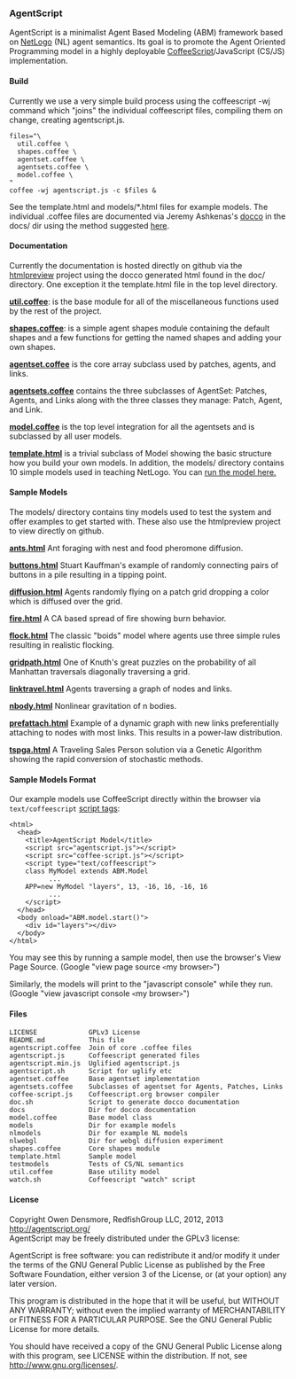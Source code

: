 ### AgentScript

AgentScript is a minimalist Agent Based Modeling (ABM) framework based on [NetLogo](http://ccl.northwestern.edu/netlogo/) (NL) agent semantics.  Its goal is to promote the Agent Oriented Programming model in a highly deployable [CoffeeScript](http://coffeescript.org/)/JavaScript (CS/JS) implementation.

#### Build

Currently we use a very simple build process using the coffeescript -wj
command which "joins" the individual coffeescript files, compiling
them on change, creating agentscript.js.

    files="\
      util.coffee \
      shapes.coffee \
      agentset.coffee \
      agentsets.coffee \
      model.coffee \
    "
    coffee -wj agentscript.js -c $files &

See the template.html and models/*.html files for example models.  The individual
.coffee files are documented via Jeremy Ashkenas's
[docco](http://jashkenas.github.com/docco/) in the docs/ dir using the method suggested [here](https://github.com/jashkenas/coffee-script/wiki/[HowTo]-Compiling-and-Setting-Up-Build-Tools).

#### Documentation

Currently the documentation is hosted directly on github via the [htmlpreview](https://github.com/htmlpreview/htmlpreview.github.com) project using the docco generated html found in the doc/ directory.  One exception it the template.html file in the top level directory.

[**util.coffee**](http://htmlpreview.github.com/?https://raw.github.com/backspaces/agentscript/master/docs/util.html): is the base module for all of the miscellaneous functions used by the rest of the project.

[**shapes.coffee**](http://htmlpreview.github.com/?https://raw.github.com/backspaces/agentscript/master/docs/shapes.html): is a simple agent shapes module containing the default shapes and a few functions for getting the named shapes and adding your own shapes.

[**agentset.coffee**](http://htmlpreview.github.com/?https://raw.github.com/backspaces/agentscript/master/docs/agentset.html) is the core array subclass used by patches, agents, and links.

[**agentsets.coffee**](http://htmlpreview.github.com/?https://raw.github.com/backspaces/agentscript/master/docs/agentsets.html) contains the three subclasses of AgentSet: Patches, Agents, and Links along with the three classes they manage: Patch, Agent, and Link.

[**model.coffee**](http://htmlpreview.github.com/?https://raw.github.com/backspaces/agentscript/master/docs/model.html) is the top level integration for all the agentsets and is subclassed by all user models. 

[**template.html**](http://htmlpreview.github.com/?https://raw.github.com/backspaces/agentscript/master/docs/template.html) is a trivial subclass of Model showing the basic structure how you build your own models.  In addition, the models/ directory contains 10 simple models used in teaching NetLogo. You can [run the model here.](http://htmlpreview.github.com/?https://raw.github.com/backspaces/agentscript/master/template.html) 

#### Sample Models

The models/ directory contains tiny models used to test the system and offer examples to get started with.  These also use the htmlpreview project to view directly on github.

[**ants.html**](http://htmlpreview.github.com/?https://github.com/backspaces/agentscript/blob/master/models/ants.html) Ant foraging with nest and food pheromone diffusion. 

[**buttons.html**](http://htmlpreview.github.com/?https://github.com/backspaces/agentscript/blob/master/models/buttons.html) Stuart Kauffman's example of randomly connecting pairs of buttons in a pile resulting in a tipping point.

[**diffusion.html**](http://htmlpreview.github.com/?https://github.com/backspaces/agentscript/blob/master/models/diffusion.html) Agents randomly flying on a patch grid dropping a color which is diffused over the grid.

[**fire.html**](http://htmlpreview.github.com/?https://github.com/backspaces/agentscript/blob/master/models/fire.html) A CA based spread of fire showing burn behavior.

[**flock.html**](http://htmlpreview.github.com/?https://github.com/backspaces/agentscript/blob/master/models/flock.html) The classic "boids" model where agents use three simple rules resulting in realistic flocking.

[**gridpath.html**](http://htmlpreview.github.com/?https://github.com/backspaces/agentscript/blob/master/models/gridpath.html) One of Knuth's great puzzles on the probability of all Manhattan  traversals diagonally traversing a grid.

[**linktravel.html**](http://htmlpreview.github.com/?https://github.com/backspaces/agentscript/blob/master/models/linktravel.html) Agents traversing a graph of nodes and links.

[**nbody.html**](http://htmlpreview.github.com/?https://github.com/backspaces/agentscript/blob/master/models/nbody.html) Nonlinear gravitation of n bodies.

[**prefattach.html**](http://htmlpreview.github.com/?https://github.com/backspaces/agentscript/blob/master/models/prefattach.html) Example of a dynamic graph with new links preferentially attaching to nodes with most links.  This results in a power-law distribution.

[**tspga.html**](http://htmlpreview.github.com/?https://github.com/backspaces/agentscript/blob/master/models/tspga.html) A Traveling Sales Person solution via a Genetic Algorithm showing the rapid conversion of stochastic methods.

#### Sample Models Format

Our example models use CoffeeScript directly within the browser via `text/coffeescript` [script tags](http://coffeescript.org/#scripts):

    <html>
      <head>
        <title>AgentScript Model</title>
        <script src="agentscript.js"></script>
        <script src="coffee-script.js"></script>
        <script type="text/coffeescript">
        class MyModel extends ABM.Model
              ...
        APP=new MyModel "layers", 13, -16, 16, -16, 16
              ...
        </script>
      </head>
      <body onload="ABM.model.start()">
        <div id="layers"></div>
      </body>
    </html>

You may see this by running a sample model, then use the browser's View Page Source.  (Google "view page source `<`my browser`>`")

Similarly, the models will print to the "javascript console" while they run. (Google "view javascript console `<`my browser`>`")

#### Files

    LICENSE             GPLv3 License
    README.md           This file
    agentscript.coffee  Join of core .coffee files
    agentscript.js      Coffeescript generated files
    agentscript.min.js  Uglified agentscript.js
    agentscript.sh      Script for uglify etc
    agentset.coffee     Base agentset implementation
    agentsets.coffee    Subclasses of agentset for Agents, Patches, Links
    coffee-script.js    Coffeescript.org browser compiler
    doc.sh              Script to generate docco documentation
    docs                Dir for docco documentation
    model.coffee        Base model class
    models              Dir for example models
    nlmodels            Dir for example NL models
    nlwebgl             Dir for webgl diffusion experiment
    shapes.coffee       Core shapes module
    template.html       Sample model
    testmodels          Tests of CS/NL semantics
    util.coffee         Base utility model
    watch.sh            Coffeescript "watch" script

#### License

Copyright Owen Densmore, RedfishGroup LLC, 2012, 2013<br>
http://agentscript.org/<br>
AgentScript may be freely distributed under the GPLv3 license:

AgentScript is free software: you can redistribute it and/or modify
it under the terms of the GNU General Public License as published by
the Free Software Foundation, either version 3 of the License, or
(at your option) any later version.

This program is distributed in the hope that it will be useful,
but WITHOUT ANY WARRANTY; without even the implied warranty of
MERCHANTABILITY or FITNESS FOR A PARTICULAR PURPOSE.  See the
GNU General Public License for more details.

You should have received a copy of the GNU General Public License
along with this program, see LICENSE within the distribution.
If not, see <http://www.gnu.org/licenses/>.
